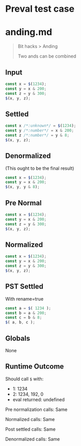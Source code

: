 # Preval test case

# anding.md

> Bit hacks > Anding
>
> Two ands can be combined

## Input

`````js filename=intro
const x = $(1234);
const y = x & 200;
const z = y & 300;
$(x, y, z);
`````

## Settled


`````js filename=intro
const x /*:unknown*/ = $(1234);
const y /*:number*/ = x & 200;
const z /*:number*/ = y & 8;
$(x, y, z);
`````

## Denormalized
(This ought to be the final result)

`````js filename=intro
const x = $(1234);
const y = x & 200;
$(x, y, y & 8);
`````

## Pre Normal


`````js filename=intro
const x = $(1234);
const y = x & 200;
const z = y & 300;
$(x, y, z);
`````

## Normalized


`````js filename=intro
const x = $(1234);
const y = x & 200;
const z = y & 300;
$(x, y, z);
`````

## PST Settled
With rename=true

`````js filename=intro
const a = $( 1234 );
const b = a & 200;
const c = b & 8;
$( a, b, c );
`````

## Globals

None

## Runtime Outcome

Should call `$` with:
 - 1: 1234
 - 2: 1234, 192, 0
 - eval returned: undefined

Pre normalization calls: Same

Normalized calls: Same

Post settled calls: Same

Denormalized calls: Same
